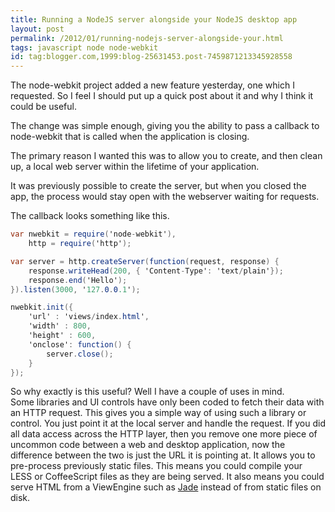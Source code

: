 ```yaml
---
title: Running a NodeJS server alongside your NodeJS desktop app
layout: post
permalink: /2012/01/running-nodejs-server-alongside-your.html
tags: javascript node node-webkit
id: tag:blogger.com,1999:blog-25631453.post-7459871213345928558
---
```



The node-webkit project added a new feature yesterday, one which I requested. So I feel I should put up a quick post about it and why I think it could be useful.  
 
The change was simple enough, giving you the ability to pass a callback to node-webkit that is called when the application is closing.  
 
The primary reason I wanted this was to allow you to create, and then clean up, a local web server within the lifetime of your application.  
 
It was previously possible to create the server, but when you closed the app, the process would stay open with the webserver waiting for requests.  
 
The callback looks something like this.  
 

```csharp
var nwebkit = require('node-webkit'),
	http = require('http');

var server = http.createServer(function(request, response) {
	response.writeHead(200, { 'Content-Type': 'text/plain'});
	response.end('Hello');
}).listen(3000, '127.0.0.1');

nwebkit.init({
	'url' : 'views/index.html',
	'width' : 800,
	'height' : 600,
	'onclose': function() {
		server.close();
	}
});

```  
  
 
So why exactly is this useful? Well I have a couple of uses in mind.  
  Some libraries and UI controls have only been coded to fetch their data with an HTTP request. This gives you a simple way of using such a library or control. You just point it at the local server and handle the request. If you did all data access across the HTTP layer, then you remove one more piece of uncommon code between a web and desktop application, now the difference between the two is just the URL it is pointing at. It allows you to pre-process previously static files. This means you could compile your LESS or CoffeeScript files as they are being served. It also means you could serve HTML from a ViewEngine such as [Jade](http://jade-lang.com/) instead of from static files on disk.  
